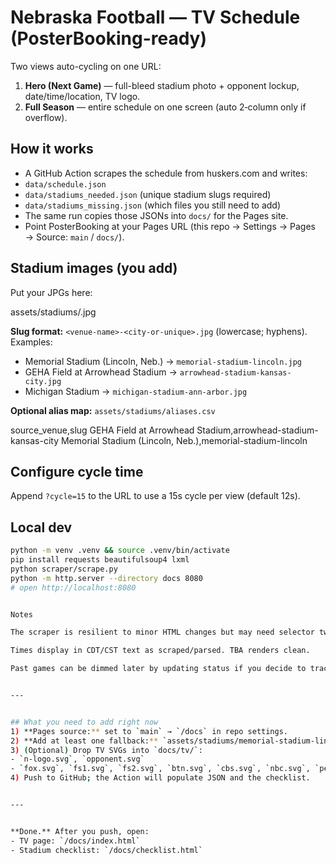 # Nebraska Football — TV Schedule (PosterBooking-ready)


Two views auto-cycling on one URL:
1. **Hero (Next Game)** — full-bleed stadium photo + opponent lockup, date/time/location, TV logo.
2. **Full Season** — entire schedule on one screen (auto 2‑column only if overflow).


## How it works
- A GitHub Action scrapes the schedule from huskers.com and writes:
- `data/schedule.json`
- `data/stadiums_needed.json` (unique stadium slugs required)
- `data/stadiums_missing.json` (which files you still need to add)
- The same run copies those JSONs into `docs/` for the Pages site.
- Point PosterBooking at your Pages URL (this repo → Settings → Pages → Source: `main` / `docs/`).


## Stadium images (you add)
Put your JPGs here:

assets/stadiums/.jpg


**Slug format:** `<venue-name>-<city-or-unique>.jpg` (lowercase; hyphens). Examples:
- Memorial Stadium (Lincoln, Neb.) → `memorial-stadium-lincoln.jpg`
- GEHA Field at Arrowhead Stadium → `arrowhead-stadium-kansas-city.jpg`
- Michigan Stadium → `michigan-stadium-ann-arbor.jpg`


**Optional alias map:** `assets/stadiums/aliases.csv`

source_venue,slug GEHA Field at Arrowhead Stadium,arrowhead-stadium-kansas-city Memorial Stadium (Lincoln, Neb.),memorial-stadium-lincoln

## Configure cycle time
Append `?cycle=15` to the URL to use a 15s cycle per view (default 12s).


## Local dev
```bash
python -m venv .venv && source .venv/bin/activate
pip install requests beautifulsoup4 lxml
python scraper/scrape.py
python -m http.server --directory docs 8080
# open http://localhost:8080


Notes

The scraper is resilient to minor HTML changes but may need selector tweaks if the site revamps.

Times display in CDT/CST text as scraped/parsed. TBA renders clean.

Past games can be dimmed later by updating status if you decide to track finals.


---


## What you need to add right now
1) **Pages source:** set to `main` → `/docs` in repo settings.
2) **Add at least one fallback:** `assets/stadiums/memorial-stadium-lincoln.jpg`.
3) (Optional) Drop TV SVGs into `docs/tv/`:
- `n-logo.svg`, `opponent.svg`
- `fox.svg`, `fs1.svg`, `fs2.svg`, `btn.svg`, `cbs.svg`, `nbc.svg`, `peacock.svg`, `abc.svg`, `espn.svg`, `espn2.svg`, `espnu.svg`
4) Push to GitHub; the Action will populate JSON and the checklist.


---


**Done.** After you push, open:
- TV page: `/docs/index.html`
- Stadium checklist: `/docs/checklist.html`


